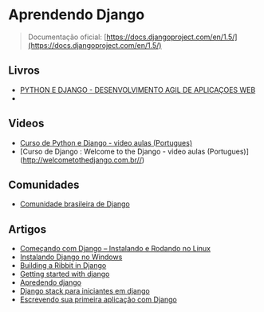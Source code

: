 # Aprendendo Django

> Documentação oficial: [https://docs.djangoproject.com/en/1.5/](https://docs.djangoproject.com/en/1.5/)

## Livros
* [PYTHON E DJANGO - DESENVOLVIMENTO AGIL DE APLICAÇOES WEB](http://www.livrariacultura.com.br/Produto/LIVRO/PYTHON-E-DJANGO-DESENVOLVIMENTO-AGIL-DE/22315686)
* 

## Videos
* [Curso de Python e Django - video aulas (Portugues)](http://osantana.me/pydjango/)
* [Curso de Django : Welcome to the Django - video aulas (Portugues)] (http://welcometothedjango.com.br//)

## Comunidades

* [Comunidade brasileira de Django ](http://www.djangobrasil.org/)

## Artigos
* [Começando com Django – Instalando e Rodando no Linux](http://blog.glaucocustodio.com/2013/01/10/comecando-com-django-instalando-e-rodando-no-linux/)
* [Instalando Django no Windows](http://blog.glaucocustodio.com/2012/08/02/instalar-django-no-windows/)
* [Building a Ribbit in Django](http://net.tutsplus.com/tutorials/python-tutorials/building-ribbit-with-django/)
* [Getting started with django](http://gettingstartedwithdjango.com/)
* [Apredendo django](http://www.aprendendodjango.com/)
* [Django stack para iniciantes em django](http://imasters.com.br/artigo/10729/django/djangostack-facil-para-o-iniciante-aprender-django/)
* [Escrevendo sua primeira aplicação com Django](http://docs.djangobrasil.org/intro/tutorial01.html/)
